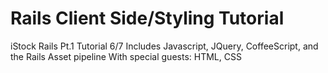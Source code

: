 # Rails Client Side/Styling Tutorial

 iStock Rails Pt.1 Tutorial 6/7
 Includes Javascript, JQuery, CoffeeScript, and the Rails Asset pipeline
 With special guests: HTML, CSS
